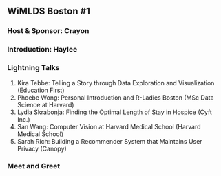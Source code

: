 ## WiMLDS Boston #1

### Host & Sponsor: Crayon

### Introduction: Haylee
### Lightning Talks
1. Kira Tebbe: Telling a Story through Data Exploration and Visualization (Education First)
2. Phoebe Wong: Personal Introduction and R-Ladies Boston (MSc Data Science at Harvard)
3. Lydia Skrabonja: Finding the Optimal Length of Stay in Hospice (Cyft Inc.)
4. San Wang: Computer Vision at Harvard Medical School (Harvard Medical School)
5. Sarah Rich: Building a Recommender System that Maintains User Privacy (Canopy)

### Meet and Greet
